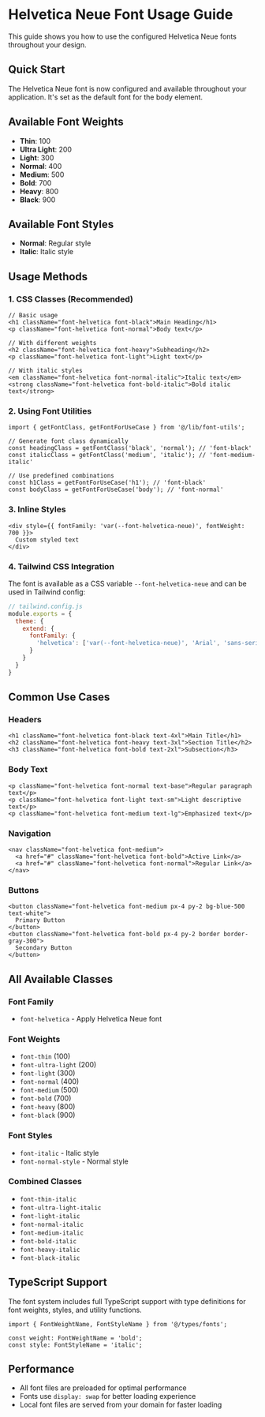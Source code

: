 # Helvetica Neue Font Usage Guide

This guide shows you how to use the configured Helvetica Neue fonts throughout your design.

## Quick Start

The Helvetica Neue font is now configured and available throughout your application. It's set as the default font for the body element.

## Available Font Weights

- **Thin**: 100
- **Ultra Light**: 200  
- **Light**: 300
- **Normal**: 400
- **Medium**: 500
- **Bold**: 700
- **Heavy**: 800
- **Black**: 900

## Available Font Styles

- **Normal**: Regular style
- **Italic**: Italic style

## Usage Methods

### 1. CSS Classes (Recommended)

```tsx
// Basic usage
<h1 className="font-helvetica font-black">Main Heading</h1>
<p className="font-helvetica font-normal">Body text</p>

// With different weights
<h2 className="font-helvetica font-heavy">Subheading</h2>
<p className="font-helvetica font-light">Light text</p>

// With italic styles
<em className="font-helvetica font-normal-italic">Italic text</em>
<strong className="font-helvetica font-bold-italic">Bold italic text</strong>
```

### 2. Using Font Utilities

```tsx
import { getFontClass, getFontForUseCase } from '@/lib/font-utils';

// Generate font class dynamically
const headingClass = getFontClass('black', 'normal'); // 'font-black'
const italicClass = getFontClass('medium', 'italic'); // 'font-medium-italic'

// Use predefined combinations
const h1Class = getFontForUseCase('h1'); // 'font-black'
const bodyClass = getFontForUseCase('body'); // 'font-normal'
```

### 3. Inline Styles

```tsx
<div style={{ fontFamily: 'var(--font-helvetica-neue)', fontWeight: 700 }}>
  Custom styled text
</div>
```

### 4. Tailwind CSS Integration

The font is available as a CSS variable `--font-helvetica-neue` and can be used in Tailwind config:

```js
// tailwind.config.js
module.exports = {
  theme: {
    extend: {
      fontFamily: {
        'helvetica': ['var(--font-helvetica-neue)', 'Arial', 'sans-serif'],
      }
    }
  }
}
```

## Common Use Cases

### Headers
```tsx
<h1 className="font-helvetica font-black text-4xl">Main Title</h1>
<h2 className="font-helvetica font-heavy text-3xl">Section Title</h2>
<h3 className="font-helvetica font-bold text-2xl">Subsection</h3>
```

### Body Text
```tsx
<p className="font-helvetica font-normal text-base">Regular paragraph text</p>
<p className="font-helvetica font-light text-sm">Light descriptive text</p>
<p className="font-helvetica font-medium text-lg">Emphasized text</p>
```

### Navigation
```tsx
<nav className="font-helvetica font-medium">
  <a href="#" className="font-helvetica font-bold">Active Link</a>
  <a href="#" className="font-helvetica font-normal">Regular Link</a>
</nav>
```

### Buttons
```tsx
<button className="font-helvetica font-medium px-4 py-2 bg-blue-500 text-white">
  Primary Button
</button>
<button className="font-helvetica font-bold px-4 py-2 border border-gray-300">
  Secondary Button
</button>
```

## All Available Classes

### Font Family
- `font-helvetica` - Apply Helvetica Neue font

### Font Weights
- `font-thin` (100)
- `font-ultra-light` (200)
- `font-light` (300)
- `font-normal` (400)
- `font-medium` (500)
- `font-bold` (700)
- `font-heavy` (800)
- `font-black` (900)

### Font Styles
- `font-italic` - Italic style
- `font-normal-style` - Normal style

### Combined Classes
- `font-thin-italic`
- `font-ultra-light-italic`
- `font-light-italic`
- `font-normal-italic`
- `font-medium-italic`
- `font-bold-italic`
- `font-heavy-italic`
- `font-black-italic`

## TypeScript Support

The font system includes full TypeScript support with type definitions for font weights, styles, and utility functions.

```tsx
import { FontWeightName, FontStyleName } from '@/types/fonts';

const weight: FontWeightName = 'bold';
const style: FontStyleName = 'italic';
```

## Performance

- All font files are preloaded for optimal performance
- Fonts use `display: swap` for better loading experience
- Local font files are served from your domain for faster loading
